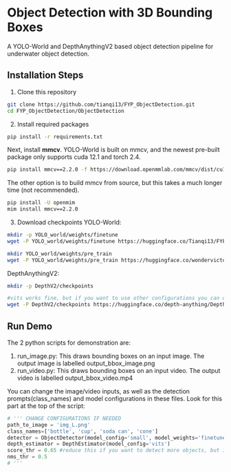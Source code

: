 # Object Detection with 3D Bounding Boxes
A YOLO-World and DepthAnythingV2 based object detection pipeline for underwater object detection. 

## Installation Steps
1. Clone this repository
```bash
git clone https://github.com/tianqi13/FYP_ObjectDetection.git
cd FYP_ObjectDetection/ObjectDetection
```
2. Install required packages 
```bash
pip install -r requirements.txt
```
Next, install **mmcv**. YOLO-World is built on mmcv, and the newest pre-built package only supports cuda 12.1 and torch 2.4.

```bash
pip install mmcv==2.2.0 -f https://download.openmmlab.com/mmcv/dist/cu121/torch2.4/index.html
```

The other option is to build mmcv from source, but this takes a much longer time (not recommended).
```bash
pip install -U openmim
mim install mmcv==2.2.0
```

3. Download checkpoints
YOLO-World:
```bash
mkdir -p YOLO_world/weights/finetune
wget -P YOLO_world/weights/finetune https://huggingface.co/Tianqi13/FYP_ObjectDetection/resolve/main/s_finetuned.pth

mkdir YOLO_world/weights/pre_train
wget -P YOLO_world/weights/pre_train https://huggingface.co/wondervictor/YOLO-World-V2.1/resolve/main/s_stage2-4466ab94.pth

```

DepthAnythingV2:
```bash
mkdir -p DepthV2/checkpoints

#vits works fine, but if you want to use other configurations you can download all the weights
wget -P DepthV2/checkpoints https://huggingface.co/depth-anything/Depth-Anything-V2-Small/resolve/main/depth_anything_v2_vits.pth 
```

## Run Demo 
The 2 python scripts for demonstration are: 
1. run_image.py: This draws bounding boxes on an input image. The output image is labelled output_bbox_image.png
2. run_video.py: This draws bounding boxes on an input video. The output video is labelled output_bbox_video.mp4

You can change the image/video inputs, as well as the detection prompts(class_names) and model configurations in these files. Look for this part at the top of the script:

```python
# ''' CHANGE CONFIGURATIONS IF NEEDED
path_to_image = 'img_L.png'
class_names=['bottle', 'cup', 'soda can', 'cone']
detector = ObjectDetector(model_config='small', model_weights='finetuned', class_names=class_names)   
depth_estimator = DepthEstimator(model_config='vits')    
score_thr = 0.65 #reduce this if you want to detect more objects, but it will also increase false positives
nms_thr = 0.5                                              
# '''
```
